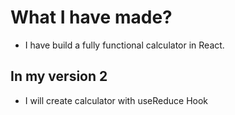 # What I have made?
- I have build a fully functional calculator in React.
## In my version 2 
- I will create calculator with useReduce Hook
